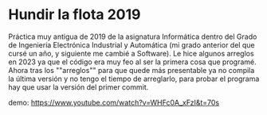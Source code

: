 # Hundir la flota 2019
Práctica muy antigua de 2019 de la asignatura Informática dentro del Grado de Ingeniería Electrónica Industrial y Automática (mi grado anterior del que cursé un año, y siguiente me cambié a Software). Le hice algunos arreglos en 2023 ya que el código era muy feo al ser la primera cosa que programé. Ahora tras los ""arreglos"" para que quede más presentable ya no compila la última versión y no tengo el tiempo de arreglarlo, para probar el programa hay que usar la versión del primer commit.

demo: https://www.youtube.com/watch?v=WHFc0A_xFzI&t=70s
